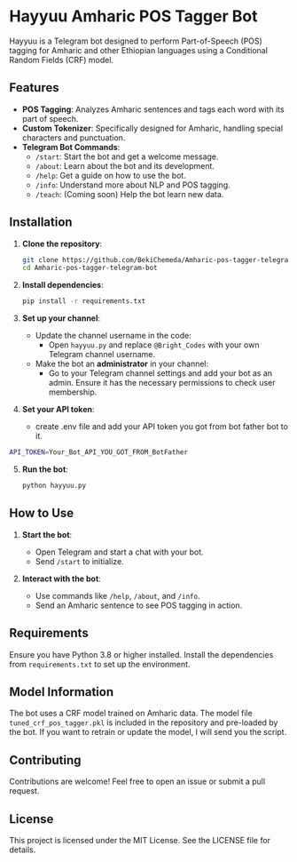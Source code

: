 
# Hayyuu Amharic POS Tagger Bot

Hayyuu is a Telegram bot designed to perform Part-of-Speech (POS) tagging for Amharic and other Ethiopian languages using a Conditional Random Fields (CRF) model.


## Features

- **POS Tagging**: Analyzes Amharic sentences and tags each word with its part of speech.
- **Custom Tokenizer**: Specifically designed for Amharic, handling special characters and punctuation.
- **Telegram Bot Commands**:
  - `/start`: Start the bot and get a welcome message.
  - `/about`: Learn about the bot and its development.
  - `/help`: Get a guide on how to use the bot.
  - `/info`: Understand more about NLP and POS tagging.
  - `/teach`: (Coming soon) Help the bot learn new data.


## Installation

1. **Clone the repository**:
   ```bash
   git clone https://github.com/BekiChemeda/Amharic-pos-tagger-telegram-bot.git
   cd Amharic-pos-tagger-telegram-bot
   ```

2. **Install dependencies**:
   ```bash
   pip install -r requirements.txt
   ```

3. **Set up your channel**:
   - Update the channel username in the code:
     - Open `hayyuu.py` and replace `@Bright_Codes` with your own Telegram channel username.
   - Make the bot an **administrator** in your channel:
     - Go to your Telegram channel settings and add your bot as an admin. Ensure it has the necessary permissions to check user membership.

4. **Set your API token**:
   - create .env file and add your API token you got from bot father bot to it.
  ```bash
API_TOKEN=Your_Bot_API_YOU_GOT_FROM_BotFather
```
5. **Run the bot**:
   ```bash
   python hayyuu.py
   ```


## How to Use

1. **Start the bot**:
   - Open Telegram and start a chat with your bot.
   - Send `/start` to initialize.

2. **Interact with the bot**:
   - Use commands like `/help`, `/about`, and `/info`.
   - Send an Amharic sentence to see POS tagging in action.


## Requirements

Ensure you have Python 3.8 or higher installed. Install the dependencies from `requirements.txt` to set up the environment.


## Model Information

The bot uses a CRF model trained on Amharic data. The model file `tuned_crf_pos_tagger.pkl` is included in the repository and pre-loaded by the bot. If you want to retrain or update the model, I will send you the script.


## Contributing

Contributions are welcome! Feel free to open an issue or submit a pull request.


## License

This project is licensed under the MIT License. See the LICENSE file for details.
